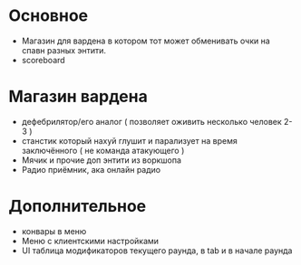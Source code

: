 # Основное
- Магазин для вардена в котором тот может обменивать очки на спавн разных энтити.
- scoreboard

# Магазин вардена
- дефебрилятор/его аналог ( позволяет оживить несколько человек 2-3 )
- станстик который нахуй глушит и парализует на время заключённого ( не команда атакующего )
- Мячик и прочие доп энтити из воркшопа
- Радио приёмник, ака онлайн радио

# Дополнительное
- конвары в меню
- Меню с клиентскими настройками
- UI таблица модификаторов текущего раунда, в tab и в начале раунда